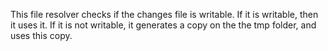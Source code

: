 This file resolver checks if the changes file is writable. If it is writable, then it uses it. If it is not writable, it generates a copy on the the tmp folder, and uses this copy. 


